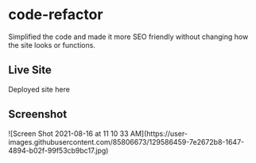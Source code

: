 # code-refactor
 Simplified the code and made it more SEO friendly without changing how the site looks or functions.

<h2>Live Site</h2>
Deployed site here 

<h2>Screenshot</h2>
![Screen Shot 2021-08-16 at 11 10 33 AM](https://user-images.githubusercontent.com/85806673/129586459-7e2672b8-1647-4894-b02f-99f53cb9bc17.jpg)

